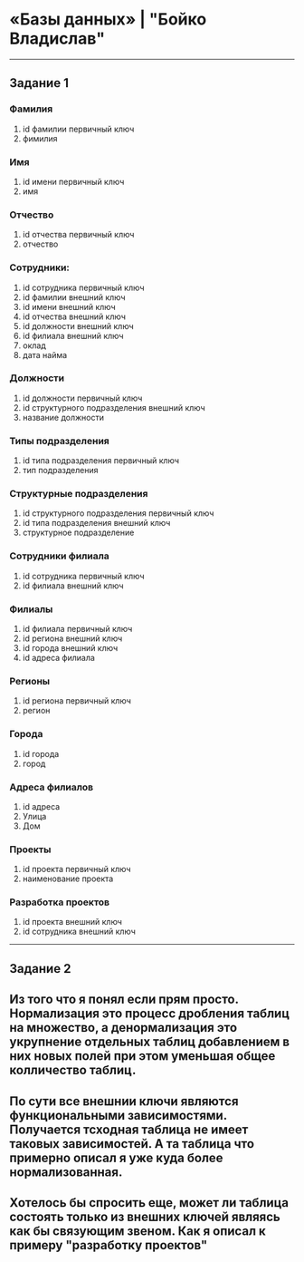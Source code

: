 # «Базы данных» | "Бойко Владислав"
---
## Задание 1
### Фамилия
1. id фамилии первичный ключ
2. фимилия
### Имя
1. id имени первичный ключ
2. имя
### Отчество
1. id отчества первичный ключ
2. отчество
### Сотрудники:
1. id сотрудника первичный ключ 
2. id фамилии внешний ключ
3. id имени внешний ключ
4. id отчества внешний ключ
5. id должности внешний ключ
6. id филиала внешний ключ
7. оклад
8. дата найма
### Должности
1. id должности первичный ключ
2. id структурного подразделения внешний ключ
3. название должности
### Типы подразделения
1. id типа подразделения первичный ключ
2. тип подразделения
### Структурные подразделения
1. id структурного подразделения первичный ключ
2. id типа подразделения внешний ключ
3. структурное подразделение
### Сотрудники филиала
1. id сотрудника первичный ключ
2. id филиала внешний ключ
### Филиалы 
1. id филиала первичный ключ
2. id региона внешний ключ
3. id города внешний ключ
4. id адреса филиала
### Регионы
1. id региона первичный ключ
2. регион
### Города
1. id города
2. город
### Адреса филиалов
1. id адреса
2. Улица
3. Дом
### Проекты
1. id проекта первичный ключ
2. наименование проекта
### Разработка проектов
1. id проекта внешний ключ
2. id сотрудника внешний ключ
---
## Задание 2
Из того что я понял если прям просто. Нормализация это процесс дробления таблиц на множество, а денормализация это укрупнение отдельных таблиц добавлением в них новых полей при этом уменьшая общее колличество таблиц.
---
По сути все внешнии ключи являются функциональными зависимостями. Получается тсходная таблица не имеет таковых зависимостей. А та таблица что примерно описал я уже куда более нормализованная.
---
Хотелось бы спросить еще, может ли таблица состоять только из внешних ключей являясь как бы связующим звеном. Как я описал к примеру "разработку проектов"
---